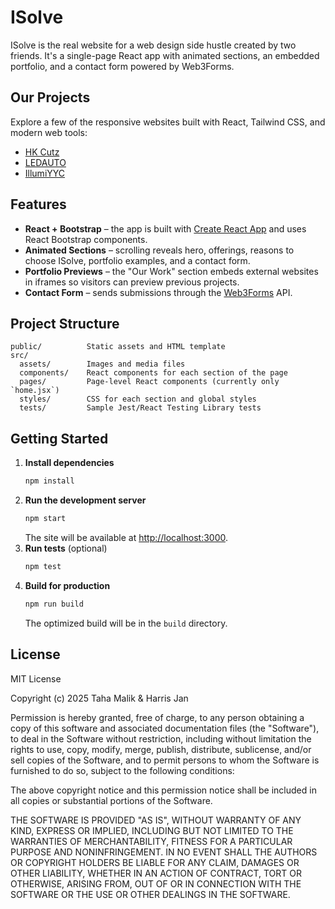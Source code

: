 # ISolve

ISolve is the real website for a web design side hustle created by two friends. It's a single-page React app with animated sections, an embedded portfolio, and a contact form powered by Web3Forms.

## Our Projects

Explore a few of the responsive websites built with React, Tailwind CSS, and modern web tools:

- [HK Cutz](https://hkcutz.info/)
- [LEDAUTO](https://ledauto.info/)
- [IllumiYYC](https://illumiyyc.com/)

## Features

- **React + Bootstrap** – the app is built with [Create React App](https://create-react-app.dev/) and uses React Bootstrap components.
- **Animated Sections** – scrolling reveals hero, offerings, reasons to choose ISolve, portfolio examples, and a contact form.
- **Portfolio Previews** – the "Our Work" section embeds external websites in iframes so visitors can preview previous projects.
- **Contact Form** – sends submissions through the [Web3Forms](https://web3forms.com/) API.

## Project Structure

```
public/          Static assets and HTML template
src/
  assets/        Images and media files
  components/    React components for each section of the page
  pages/         Page-level React components (currently only `home.jsx`)
  styles/        CSS for each section and global styles
  tests/         Sample Jest/React Testing Library tests
```

## Getting Started

1. **Install dependencies**
   ```bash
   npm install
   ```
2. **Run the development server**
   ```bash
   npm start
   ```
   The site will be available at [http://localhost:3000](http://localhost:3000).
3. **Run tests** (optional)
   ```bash
   npm test
   ```
4. **Build for production**
   ```bash
   npm run build
   ```
   The optimized build will be in the `build` directory.

## License

MIT License

Copyright (c) 2025 Taha Malik & Harris Jan

Permission is hereby granted, free of charge, to any person obtaining a copy
of this software and associated documentation files (the "Software"), to deal
in the Software without restriction, including without limitation the rights
to use, copy, modify, merge, publish, distribute, sublicense, and/or sell
copies of the Software, and to permit persons to whom the Software is
furnished to do so, subject to the following conditions:

The above copyright notice and this permission notice shall be included in all
copies or substantial portions of the Software.

THE SOFTWARE IS PROVIDED "AS IS", WITHOUT WARRANTY OF ANY KIND, EXPRESS OR
IMPLIED, INCLUDING BUT NOT LIMITED TO THE WARRANTIES OF MERCHANTABILITY,
FITNESS FOR A PARTICULAR PURPOSE AND NONINFRINGEMENT. IN NO EVENT SHALL THE
AUTHORS OR COPYRIGHT HOLDERS BE LIABLE FOR ANY CLAIM, DAMAGES OR OTHER
LIABILITY, WHETHER IN AN ACTION OF CONTRACT, TORT OR OTHERWISE, ARISING FROM,
OUT OF OR IN CONNECTION WITH THE SOFTWARE OR THE USE OR OTHER DEALINGS IN THE
SOFTWARE.

